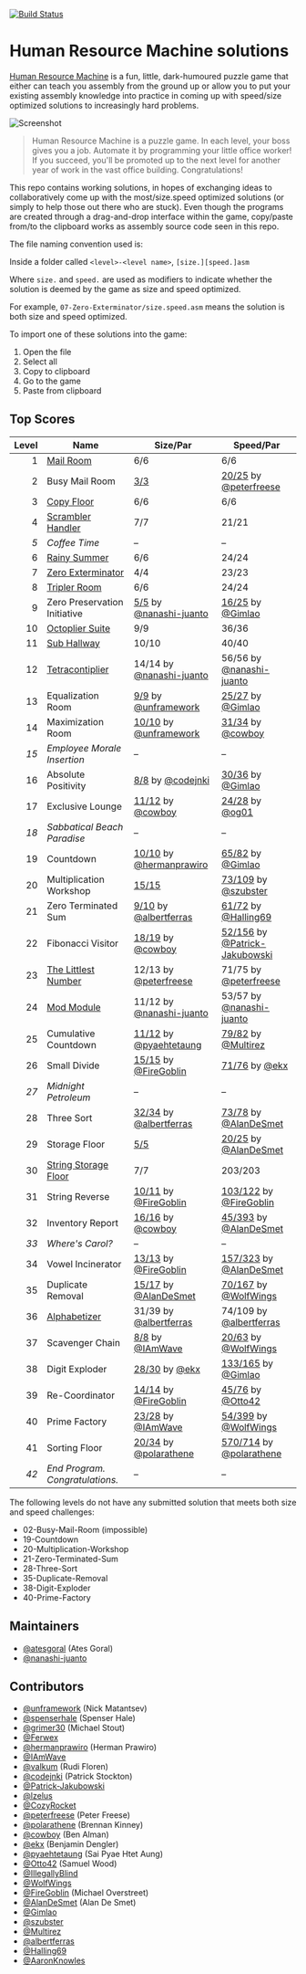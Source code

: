 [![Build Status](https://travis-ci.org/atesgoral/human-resource-machine-solutions.svg?branch=master)](https://travis-ci.org/atesgoral/human-resource-machine-solutions)

# Human Resource Machine solutions

[Human Resource Machine](http://tomorrowcorporation.com/humanresourcemachine) is a fun, little, dark-humoured puzzle game that either can teach you assembly from the ground up or allow you to put your existing assembly knowledge into practice in coming up with speed/size optimized solutions to increasingly hard problems.

![Screenshot](http://tomorrowcorporation.com/blog/wp-content/themes/tcTheme2/images/hrm/screenshots/hrm_04.png)

> Human Resource Machine is a puzzle game. In each level, your boss gives you a job. Automate it by programming your little office worker! If you succeed, you'll be promoted up to the next level for another year of work in the vast office building. Congratulations!

This repo contains working solutions, in hopes of exchanging ideas to collaboratively come up with the most/size.speed optimized solutions (or simply to help those out there who are stuck). Even though the programs are created through a drag-and-drop interface within the game, copy/paste from/to the clipboard works as assembly source code seen in this repo.

The file naming convention used is:

Inside a folder called `<level>-<level name>`, `[size.][speed.]asm`

Where `size.` and `speed.` are used as modifiers to indicate whether the solution is deemed by the game as size and speed optimized.

For example, `07-Zero-Exterminator/size.speed.asm` means the solution is both size and speed optimized.

To import one of these solutions into the game:

1. Open the file
2. Select all
3. Copy to clipboard
4. Go to the game
5. Paste from clipboard

## Top Scores

| Level | Name | Size/Par | Speed/Par |
| ----: | ---- | -------- | --------- |
| 1 | [Mail Room](01-Mail-Room/size.speed.asm) | 6/6 | 6/6 |
| 2 | Busy Mail Room | [3/3](02-Busy-Mail-Room/size.asm) | [20/25](02-Busy-Mail-Room/speed.exploit-peterfreese.asm) by [@peterfreese](https://github.com/peterfreese) |
| 3 | [Copy Floor](03-Copy-Floor/size.speed.asm) | 6/6 | 6/6 |
| 4 | [Scrambler Handler](04-Scrambler-Handler/size.speed.asm) | 7/7 | 21/21 |
| _5_ | _Coffee Time_ | &ndash; | &ndash; |
| 6 | [Rainy Summer](06-Rainy-Summer/size.speed.asm) | 6/6 | 24/24 |
| 7 | [Zero Exterminator](07-Zero-Exterminator/size.speed.asm) | 4/4 | 23/23 |
| 8 | [Tripler Room](08-Tripler-Room/size.speed.asm) | 6/6 | 24/24 |
| 9 | Zero Preservation Initiative | [5/5](09-Zero-Preservation-Initiative/size.speed-nanashi-juanto.asm) by [@nanashi-juanto](https://github.com/nanashi-juanto) | [16/25](09-Zero-Preservation-Initiative/speed.exploit-Gimlao.asm) by [@Gimlao](https://github.com/Gimlao) |
| 10 | [Octoplier Suite](10-Octoplier-Suite/size.speed.asm) | 9/9 | 36/36 |
| 11 | [Sub Hallway](11-Sub-Hallway/size.speed.asm) | 10/10 | 40/40 |
| 12 | [Tetracontiplier](12-Tetracontiplier/size.speed-nanashi-juanto.asm) | 14/14 by [@nanashi-juanto](https://github.com/nanashi-juanto) | 56/56 by [@nanashi-juanto](https://github.com/nanashi-juanto) |
| 13 | Equalization Room | [9/9](13-Equalization-Room/size.speed-unframework.asm) by [@unframework](https://github.com/unframework) | [25/27](13-Equalization-Room/speed-Gimlao.asm) by [@Gimlao](https://github.com/Gimlao) |
| 14 | Maximization Room | [10/10](14-Maximization-Room/size.speed-unframework.asm) by [@unframework](https://github.com/unframework) | [31/34](14-Maximization-Room/speed-cowboy.asm) by [@cowboy](https://github.com/cowboy) |
| _15_ | _Employee Morale Insertion_ | &ndash; | &ndash; |
| 16 | Absolute Positivity | [8/8](16-Absolute-Positivity/size.speed-codejnki.asm) by [@codejnki](https://github.com/codejnki) | [30/36](16-Absolute-Positivity/speed-Gimlao.asm) by [@Gimlao](https://github.com/Gimlao) |
| 17 | Exclusive Lounge | [11/12](17-Exclusive-Lounge/size-cowboy.asm) by [@cowboy](https://github.com/cowboy) | [24/28](17-Exclusive-Lounge/speed-og01.asm) by [@og01](https://github.com/og01) |
| _18_ | _Sabbatical Beach Paradise_ | &ndash; | &ndash; |
| 19 | Countdown | [10/10](19-Countdown/size-hermanprawiro.asm) by [@hermanprawiro](https://github.com/hermanprawiro) | [65/82](19-Countdown/speed.exploit-Gimlao.asm) by [@Gimlao](https://github.com/Gimlao) |
| 20 | Multiplication Workshop | [15/15](20-Multiplication-Workshop/size.asm) | [73/109](20-Multiplication-Workshop/speed-szubster.asm) by [@szubster](https://github.com/szubster) |
| 21 | Zero Terminated Sum | [9/10](21-Zero-Terminated-Sum/size-albertferras.asm) by [@albertferras](https://github.com/albertferras) | [61/72](21-Zero-Terminated-Sum/speed-Halling69.asm) by [@Halling69](https://github.com/Halling69) |
| 22 | Fibonacci Visitor | [18/19](22-Fibonacci-Visitor/size.speed-cowboy.asm) by [@cowboy](https://github.com/cowboy) | [ 52/156](22-Fibonacci-Visitor/speed-Patrick-Jakubowski.asm) by [@Patrick-Jakubowski](https://github.com/Patrick-Jakubowski) |
| 23 | [The Littlest Number](23-The-Littlest-Number/size.speed-peterfreese.asm) | 12/13 by [@peterfreese](https://github.com/peterfreese) | 71/75 by [@peterfreese](https://github.com/peterfreese) |
| 24 | [Mod Module](24-Mod-Module/size.speed-nanashi-juanto.asm) | 11/12 by [@nanashi-juanto](https://github.com/nanashi-juanto) | 53/57 by [@nanashi-juanto](https://github.com/nanashi-juanto) |
| 25 | Cumulative Countdown | [11/12](25-Cumulative-Countdown/size.speed-pyaehtetaung.asm) by [@pyaehtetaung](https://github.com/pyaehtetaung) | [79/82](25-Cumulative-Countdown/size.speed-Multirez.asm) by [@Multirez](https://github.com/Multirez) |
| 26 | Small Divide | [15/15](26-Small-Divide/size.speed-FireGoblin.asm) by [@FireGoblin](https://github.com/FireGoblin) | [71/76](26-Small-Divide/size.speed-ekx.asm) by [@ekx](https://github.com/ekx) |
| _27_ | _Midnight Petroleum_ | &ndash; | &ndash; |
| 28 | Three Sort | [32/34](28-Three-Sort/size-albertferras.asm) by [@albertferras](https://github.com/albertferras) | [73/78](28-Three-Sort/speed-AlanDeSmet.asm) by [@AlanDeSmet](https://github.com/AlanDeSmet) |
| 29 | Storage Floor | [5/5](29-Storage-Floor/size.speed.asm) | [20/25](29-Storage-Floor/speed.exploit-AlanDeSmet.asm) by [@AlanDeSmet](https://github.com/AlanDeSmet) |
| 30 | [String Storage Floor](30-String-Storage-Floor/size.speed.asm) | 7/7 | 203/203 |
| 31 | String Reverse | [10/11](31-String-Reverse/size.speed-FireGoblin.asm) by [@FireGoblin](https://github.com/FireGoblin) | [103/122](31-String-Reverse/speed-FireGoblin.asm) by [@FireGoblin](https://github.com/FireGoblin) |
| 32 | Inventory Report | [16/16](32-Inventory-Report/size.speed-cowboy.asm) by [@cowboy](https://github.com/cowboy) | [45/393](32-Inventory-Report/speed-AlanDeSmet.asm) by [@AlanDeSmet](https://github.com/AlanDeSmet) |
| _33_ | _Where's Carol?_ | &ndash; | &ndash; |
| 34 | Vowel Incinerator | [13/13](34-Vowel-Incinerator/size.speed-FireGoblin.asm) by [@FireGoblin](https://github.com/FireGoblin) | [157/323](34-Vowel-Incinerator/speed-AlanDeSmet.asm) by [@AlanDeSmet](https://github.com/AlanDeSmet) |
| 35 | Duplicate Removal | [15/17](35-Duplicate-Removal/size-AlanDeSmet.asm) by [@AlanDeSmet](https://github.com/AlanDeSmet) | [70/167](35-Duplicate-Removal/speed-WolfWings.asm) by [@WolfWings](https://github.com/WolfWings) |
| 36 | [Alphabetizer](36-Alphabetizer/size.speed-albertferras.asm) | 31/39 by [@albertferras](https://github.com/albertferras) | 74/109 by [@albertferras](https://github.com/albertferras) |
| 37 | Scavenger Chain | [8/8](37-Scavenger-Chain/size.speed-IAmWave.asm) by [@IAmWave](https://github.com/IAmWave) | [20/63](37-Scavenger-Chain/speed.exploit-WolfWings.asm) by [@WolfWings](https://github.com/WolfWings) |
| 38 | Digit Exploder | [28/30](38-Digit-Exploder/size-ekx.asm) by [@ekx](https://github.com/ekx) | [133/165](38-Digit-Exploder/speed-Gimlao.asm) by [@Gimlao](https://github.com/Gimlao) |
| 39 | Re-Coordinator | [14/14](39-Re-Coordinator/size.speed-FireGoblin.asm) by [@FireGoblin](https://github.com/FireGoblin) | [45/76](39-Re-Coordinator/speed-Otto42.asm) by [@Otto42](https://github.com/Otto42) |
| 40 | Prime Factory | [23/28](40-Prime-Factory/size-IAmWave.asm) by [@IAmWave](https://github.com/IAmWave) | [54/399](40-Prime-Factory/speed-WolfWings.asm) by [@WolfWings](https://github.com/WolfWings) |
| 41 | Sorting Floor | [20/34](41-Sorting-Floor/size.speed.si-polarathene.asm) by [@polarathene](https://github.com/polarathene) | [570/714](41-Sorting-Floor/size.speed.sp-polarathene.asm) by [@polarathene](https://github.com/polarathene) |
| _42_ | _End Program. Congratulations._ | &ndash; | &ndash; |

The following levels do not have any submitted solution that meets both size and speed challenges:
* 02-Busy-Mail-Room (impossible)
* 19-Countdown
* 20-Multiplication-Workshop
* 21-Zero-Terminated-Sum
* 28-Three-Sort
* 35-Duplicate-Removal
* 38-Digit-Exploder
* 40-Prime-Factory

## Maintainers

* [@atesgoral](https://github.com/atesgoral) (Ates Goral)
* [@nanashi-juanto](https://github.com/nanashi-juanto)

## Contributors

* [@unframework](https://github.com/unframework) (Nick Matantsev)
* [@spenserhale](https://github.com/spenserhale) (Spenser Hale)
* [@grimer30](https://github.com/grimer30) (Michael Stout)
* [@Ferwex](https://github.com/Ferwex)
* [@hermanprawiro](https://github.com/hermanprawiro) (Herman Prawiro)
* [@IAmWave](https://github.com/IAmWave)
* [@valkum](https://github.com/valkum) (Rudi Floren)
* [@codejnki](https://github.com/codejnki) (Patrick Stockton)
* [@Patrick-Jakubowski](https://github.com/Patrick-Jakubowski)
* [@lzelus](https://github.com/lzelus)
* [@CozyRocket](https://github.com/CozyRocket)
* [@peterfreese](https://github.com/peterfreese) (Peter Freese)
* [@polarathene](https://github.com/polarathene) (Brennan Kinney)
* [@cowboy](https://github.com/cowboy) (Ben Alman)
* [@ekx](https://github.com/ekx) (Benjamin Dengler)
* [@pyaehtetaung](https://github.com/pyaehtetaung) (Sai Pyae Htet Aung)
* [@Otto42](https://github.com/Otto42) (Samuel Wood)
* [@IllegallyBlind](https://github.com/IllegallyBlind)
* [@WolfWings](https://github.com/WolfWings)
* [@FireGoblin](https://github.com/FireGoblin) (Michael Overstreet)
* [@AlanDeSmet](https://github.com/AlanDeSmet) (Alan De Smet)
* [@Gimlao](https://github.com/Gimlao)
* [@szubster](https://github.com/szubster)
* [@Multirez](https://github.com/Multirez)
* [@albertferras](https://github.com/albertferras)
* [@Halling69](https://github.com/Halling69)
* [@AaronKnowles](https://github.com/AaronKnowles)
